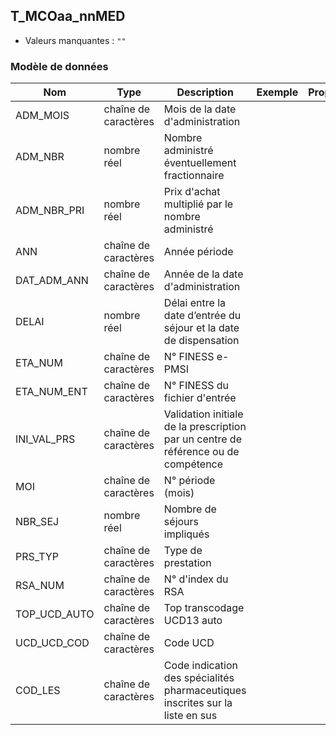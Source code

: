 ## T_MCOaa_nnMED

- Valeurs manquantes : `""`

### Modèle de données

|Nom|Type|Description|Exemple|Propriétés|
|-|-|-|-|-|
|ADM_MOIS|chaîne de caractères|Mois de la date d'administration|||
|ADM_NBR|nombre réel|Nombre administré éventuellement fractionnaire|||
|ADM_NBR_PRI|nombre réel|Prix d'achat multiplié par le nombre administré|||
|ANN|chaîne de caractères|Année période|||
|DAT_ADM_ANN|chaîne de caractères|Année de la date d'administration|||
|DELAI|nombre réel|Délai entre la date d’entrée du séjour et la date de dispensation|||
|ETA_NUM|chaîne de caractères|N° FINESS e-PMSI|||
|ETA_NUM_ENT|chaîne de caractères|N° FINESS du fichier d'entrée|||
|INI_VAL_PRS|chaîne de caractères|Validation initiale de la prescription par un centre de référence ou de compétence|||
|MOI|chaîne de caractères|N° période (mois)|||
|NBR_SEJ|nombre réel|Nombre de séjours impliqués|||
|PRS_TYP|chaîne de caractères|Type de prestation|||
|RSA_NUM|chaîne de caractères|N° d'index du RSA|||
|TOP_UCD_AUTO|chaîne de caractères|Top transcodage UCD13 auto|||
|UCD_UCD_COD|chaîne de caractères|Code UCD|||
|COD_LES|chaîne de caractères|Code indication des spécialités pharmaceutiques inscrites sur la liste en sus|||
